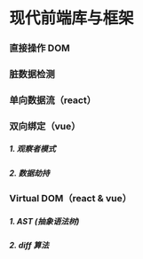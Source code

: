 # 现代前端库与框架

### 直接操作 DOM

### 脏数据检测

### 单向数据流（react）

### 双向绑定（vue）

##### 1. 观察者模式

##### 2. 数据劫持

### Virtual DOM（react & vue）

##### 1. AST (抽象语法树)

##### 2. diff 算法